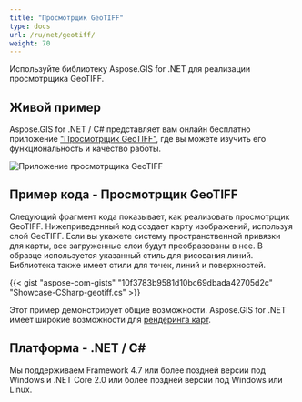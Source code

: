 ```yaml
---
title: "Просмотрщик GeoTIFF"
type: docs
url: /ru/net/geotiff/
weight: 70
---
```


Используйте библиотеку Aspose.GIS for .NET для реализации просмотрщика GeoTIFF.

## **Живой пример**

Aspose.GIS for .NET / C# представляет вам онлайн бесплатно приложение ["Просмотрщик GeoTIFF"](https://products.aspose.app/gis/viewer/geotiff), где вы можете изучить его функциональность и качество работы.

![Приложение просмотрщика GeoTIFF](viewer.png)

## **Пример кода - Просмотрщик GeoTIFF**

Следующий фрагмент кода показывает, как реализовать просмотрщик GeoTIFF. Нижеприведенный код создает карту изображений, используя слой GeoTIFF. Если вы укажете систему пространственной привязки для карты, все загруженные слои будут преобразованы в нее.
В образце используется указанный стиль для рисования линий. Библиотека также имеет стили для точек, линий и поверхностей.

{{< gist "aspose-com-gists" "10f3783b9581d10bc69dbada42705d2c" "Showcase-CSharp-geotiff.cs" >}}

Этот пример демонстрирует общие возможности. Aspose.GIS for .NET имеет широкие возможности для [рендеринга карт](https://docs.aspose.com/gis/net/map-rendering/).

## **Платформа - .NET / C#**

Мы поддерживаем Framework 4.7 или более поздней версии под Windows и .NET Core 2.0 или более поздней версии под Windows или Linux.

